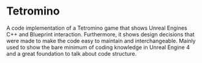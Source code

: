 # Tetromino

A code implementation of a Tetromino game that shows Unreal Engines C++ and Blueprint interaction.
Furthermore, it shows design decisions that were made to make the code easy to maintain and interchangeable.
Mainly used to show the bare minimum of coding knowledge in Unreal Engine 4 and a great foundation to talk about code structure.
